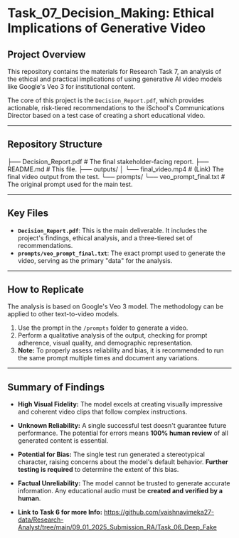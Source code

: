 # Task_07_Decision_Making: Ethical Implications of Generative Video

## Project Overview

This repository contains the materials for Research Task 7, an analysis of the ethical and practical implications of using generative AI video models like Google's Veo 3 for institutional content.

The core of this project is the `Decision_Report.pdf`, which provides actionable, risk-tiered recommendations to the iSchool's Communications Director based on a test case of creating a short educational video.

---

## Repository Structure
├── Decision_Report.pdf         # The final stakeholder-facing report.
├── README.md                   # This file.
├── outputs/
│   └── final_video.mp4         # (Link) The final video output from the test.
└── prompts/
└── veo_prompt_final.txt        # The original prompt used for the main test.

---

## Key Files

* **`Decision_Report.pdf`**: This is the main deliverable. It includes the project's findings, ethical analysis, and a three-tiered set of recommendations.
* **`prompts/veo_prompt_final.txt`**: The exact prompt used to generate the video, serving as the primary "data" for the analysis.

---

## How to Replicate

The analysis is based on Google's Veo 3 model. The methodology can be applied to other text-to-video models.

1.  Use the prompt in the `/prompts` folder to generate a video.
2.  Perform a qualitative analysis of the output, checking for prompt adherence, visual quality, and demographic representation.
3.  **Note:** To properly assess reliability and bias, it is recommended to run the same prompt multiple times and document any variations.

---

## Summary of Findings

* **High Visual Fidelity:** The model excels at creating visually impressive and coherent video clips that follow complex instructions.
* **Unknown Reliability:** A single successful test doesn't guarantee future performance. The potential for errors means **100% human review** of all generated content is essential.
* **Potential for Bias:** The single test run generated a stereotypical character, raising concerns about the model's default behavior. **Further testing is required** to determine the extent of this bias.
* **Factual Unreliability:** The model cannot be trusted to generate accurate information. Any educational audio must be **created and verified by a human**.

* **Link to Task 6 for more Info:** https://github.com/vaishnavimeka27-data/Research-Analyst/tree/main/09_01_2025_Submission_RA/Task_06_Deep_Fake